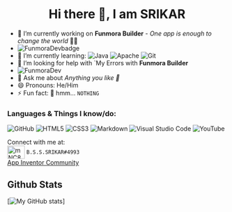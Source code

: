 <center>
  <h1>Hi there 👋, I am SRIKAR</h1>
</center>

<!--
**SRIKAR-B-S-S/SRIKAR-B-S-S** is a ✨ _special_ ✨ repository because its `README.md` (this file) appears on your GitHub profile.

Here are some ideas to get you started:
-->
- 🔭 I’m currently working on **Funmora Builder** - *One app is enough to change the world* 👨‍💻
- ![FunmoraDevbadge](https://img.shields.io/badge/-I%20am%20a%20Funmora%20Dev-f55f5f)
- 🌱 I’m currently learning:
 ![Java](https://img.shields.io/badge/java-%23ED8B00.svg?style=for-the-badge&logo=java&logoColor=white) 	![Apache](https://img.shields.io/badge/apache-%23D42029.svg?style=for-the-badge&logo=apache&logoColor=white) ![Git](https://img.shields.io/badge/git-%23F05033.svg?style=for-the-badge&logo=git&logoColor=white)
- 🤔 I’m looking for help with `My Errors with **Funmora Builder**
- ![FunmoraDev](https://img.shields.io/badge/CEO%2C%20Founder%20Chairman%20of%20-Funmora%20Developers%20Inc.-f55f5f)
- 💬 Ask me about *Anything you like 🤣*
- 😄 Pronouns: He/Him
- ⚡ Fun fact: 🤔 hmm... ``NOTHING``

### Languages & Things I know/do:
![GitHub](https://img.shields.io/badge/github-%23121011.svg?style=for-the-badge&logo=github&logoColor=white)
![HTML5](https://img.shields.io/badge/html5-%23E34F26.svg?style=for-the-badge&logo=html5&logoColor=white)
![CSS3](https://img.shields.io/badge/css3-%231572B6.svg?style=for-the-badge&logo=css3&logoColor=white)
![Markdown](https://img.shields.io/badge/markdown-%23000000.svg?style=for-the-badge&logo=markdown&logoColor=white)
![Visual Studio Code](https://img.shields.io/badge/Visual%20Studio%20Code-0078d7.svg?style=for-the-badge&logo=visual-studio-code&logoColor=white)
![YouTube](https://img.shields.io/badge/Tech%20World%20With%20Srikar-%23FF0000.svg?style=for-the-badge&logo=YouTube&logoColor=white)

Connect with me at: <br>
<img align="center" src="https://raw.githubusercontent.com/rahuldkjain/github-profile-readme-generator/master/src/images/icons/Social/discord.svg" alt="mNC8XEW3" height="30" width="40"> ``B.S.S.SRIKAR#4993`` <br>
<a href="https://community.appinventor.mit.edu/u/SRIKAR_B.S.S/summary"> App Inventor Community </a>

## Github Stats
[![My GitHub stats](https://github-readme-stats.vercel.app/api?username=SRIKAR-B-S-S&count_private=true&show_icons=true&theme=dracula)]

